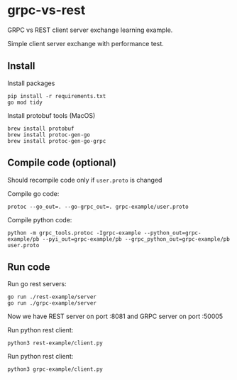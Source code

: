 # grpc-vs-rest

GRPC vs REST client server exchange learning example. 

Simple client server exchange with performance test.

## Install

Install packages

```
pip install -r requirements.txt
go mod tidy
```

Install protobuf tools (MacOS)

```
brew install protobuf
brew install protoc-gen-go
brew install protoc-gen-go-grpc
```

## Compile code (optional)

Should recompile code only if `user.proto` is changed

Compile go code:

```
protoc --go_out=. --go-grpc_out=. grpc-example/user.proto
```

Compile python code:

```
python -m grpc_tools.protoc -Igrpc-example --python_out=grpc-example/pb --pyi_out=grpc-example/pb --grpc_python_out=grpc-example/pb user.proto
```

## Run code

Run go rest servers:

```
go run ./rest-example/server
go run ./grpc-example/server
```

Now we have REST server on port :8081 and GRPC server on port :50005


Run python rest client:

```
python3 rest-example/client.py
```

Run python rest client:

```
python3 grpc-example/client.py
```

